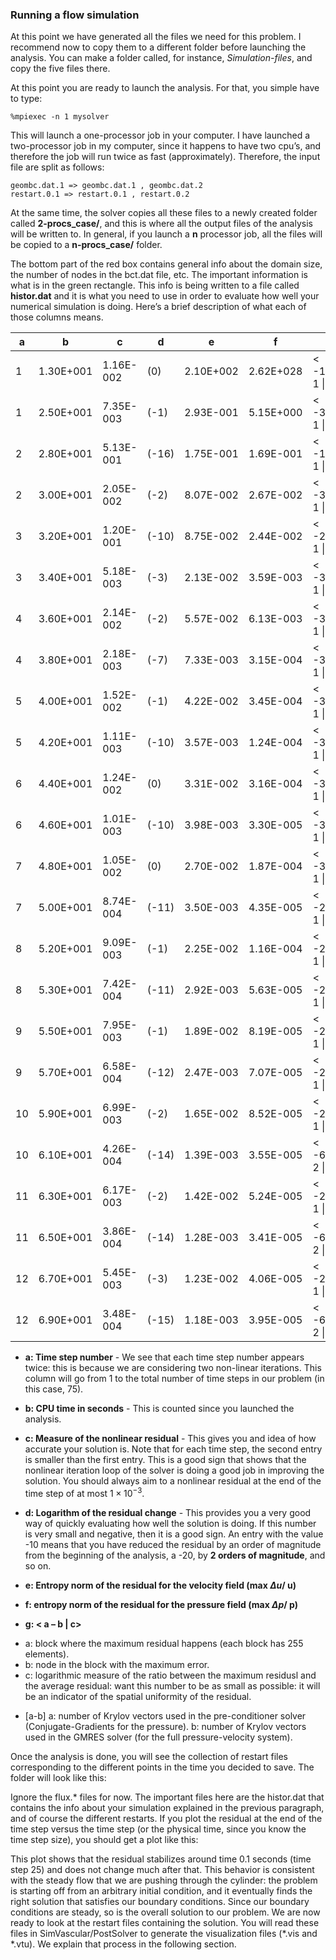 ### Running a flow simulation

At this point we have generated all the files we need for this problem. I recommend now to copy them to a different folder before launching the analysis. You can make a folder called, for instance, _Simulation-files_, and copy the five files there.

At this point you are ready to launch the analysis. For that, you simple have to type:

~~~
%mpiexec -n 1 mysolver
~~~

This will launch a one-processor job in your computer. I have launched a two-processor job in my computer, since it happens to have two cpu’s, and therefore the job will run twice as fast (approximately). Therefore, the input file are split as follows: 

~~~
geombc.dat.1 => geombc.dat.1 , geombc.dat.2
restart.0.1 => restart.0.1 , restart.0.2
~~~

At the same time, the solver copies all these files to a newly created folder called **2-procs_case/**, and this is where all the output files of the analysis will be written to. In general, if you launch a **n** processor job, all the files will be copied to a **n-procs_case/** folder.

The bottom part of the red box contains general info about the domain size, the number of nodes in the bct.dat file, etc. The important information is what is in the green rectangle. This info is being written to a file called **histor.dat** and it is what you need to use in order to evaluate how well your numerical simulation is doing. Here’s a brief description of what each of those columns means.

<table class='table borderless' id="solverTable">
<thead>
<tr>
  <th>a</th>
  <th>b</th>
  <th>c</th>
  <th>d</th>
  <th>e</th>  
  <th>f</th>  
  <th>g</th>  
  <th>h</th>  
</tr>
</thead>
<tr>
<td> 1 </td>
<td> 1.30E+001 </td>
<td> 1.16E-002 </td>
<td> (0) </td>
<td> 2.10E+002 </td>
<td> 2.62E+028 </td>
<td> < -10474 1 | 15 > </td>
<td> [199-190] </td>
</tr>

<tr>
<td> 1 </td>
<td> 2.50E+001 </td>
<td> 7.35E-003 </td>
<td> (-1) </td>
<td> 2.93E-001 </td>
<td> 5.15E+000 </td>
<td> < -3237 1 | 13> </td>
<td> [117-200] </td>
</tr>

<tr>
<td> 2 </td>
<td> 2.80E+001 </td>
<td> 5.13E-001 </td>
<td> (-16) </td>
<td> 1.75E-001 </td>
<td> 1.69E-001 </td>
<td> < -1357 1 | 5> </td>
<td> [63-1] </td>
</tr>

<tr>
<td> 2 </td>
<td> 3.00E+001 </td>
<td> 2.05E-002 </td>
<td> (-2) </td>
<td> 8.07E-002 </td>
<td> 2.67E-002 </td>
<td> < -3286 1 | 11> </td>
<td> [21-13] </td>
</tr>

<tr>
<td> 3 </td>
<td> 3.20E+001 </td>
<td> 1.20E-001 </td>
<td> (-10) </td>
<td> 8.75E-002 </td>
<td> 2.44E-002 </td>
<td> < -2342 1 | 7> </td>
<td> [36-1] </td>
</tr>

<tr>
<td> 3 </td>
<td> 3.40E+001 </td>
<td> 5.18E-003 </td>
<td> (-3) </td>
<td> 2.13E-002 </td>
<td> 3.59E-003 </td>
<td> < -3277 1 | 10> </td>
<td> [6-6] </td>
</tr>

<tr>
<td> 4 </td>
<td> 3.60E+001 </td>
<td> 2.14E-002 </td>
<td> (-2) </td>
<td> 5.57E-002 </td>
<td> 6.13E-003 </td>
<td> < -3146 1 | 9> </td>
<td> [24-2] </td>
</tr>

<tr>
<td> 4 </td>
<td> 3.80E+001 </td>
<td> 2.18E-003 </td>
<td> (-7) </td>
<td> 7.33E-003 </td>
<td> 3.15E-004 </td>
<td> < -3233 1 | 11> </td>
<td> [9-5] </td>
</tr>

<tr>
<td> 5 </td>
<td> 4.00E+001 </td>
<td> 1.52E-002 </td>
<td> (-1) </td>
<td> 4.22E-002 </td>
<td> 3.45E-004 </td>
<td> < -3141 1 | 10> </td>
<td> [27-3] </td>
</tr>

<tr>
<td> 5 </td>
<td> 4.20E+001 </td>
<td> 1.11E-003 </td>
<td> (-10) </td>
<td> 3.57E-003 </td>
<td> 1.24E-004 </td>
<td> < -3237 1 | 12> </td>
<td> [7-5] </td>
</tr>

<tr>
<td> 6 </td>
<td> 4.40E+001 </td>
<td> 1.24E-002 </td>
<td> (0) </td>
<td> 3.31E-002 </td>
<td> 3.16E-004 </td>
<td> < -3024 1 | 10> </td>
<td> [16-2] </td>
</tr>

<tr>
<td> 6 </td>
<td> 4.60E+001 </td>
<td> 1.01E-003 </td>
<td> (-10) </td>
<td> 3.98E-003 </td>
<td> 3.30E-005 </td>
<td> < -3220 1 | 11> </td>
<td> [6-5] </td>
</tr>

<tr>
<td> 7 </td>
<td> 4.80E+001 </td>
<td> 1.05E-002 </td>
<td> (0) </td>
<td> 2.70E-002 </td>
<td> 1.87E-004 </td>
<td> < -3019 1 | 10> </td>
<td> [8-2] </td>
</tr>

<tr>
<td> 7 </td>
<td> 5.00E+001 </td>
<td> 8.74E-004 </td>
<td> (-11) </td>
<td> 3.50E-003 </td>
<td> 4.35E-005 </td>
<td> < -2993 1 | 11> </td>
<td> [5-5] </td>
</tr>

<tr>
<td> 8 </td>
<td> 5.20E+001 </td>
<td> 9.09E-003 </td>
<td> (-1) </td>
<td> 2.25E-002 </td>
<td> 1.16E-004 </td>
<td> < -2993 1 | 10> </td>
<td> [8-2] </td>
</tr>

<tr>
<td> 8 </td>
<td> 5.30E+001 </td>
<td> 7.42E-004 </td>
<td> (-11) </td>
<td> 2.92E-003 </td>
<td> 5.63E-005 </td>
<td> < -2871 1 | 12> </td>
<td> [5-5] </td>
</tr>

<tr>
<td> 9 </td>
<td> 5.50E+001 </td>
<td> 7.95E-003 </td>
<td> (-1) </td>
<td> 1.89E-002 </td>
<td> 8.19E-005 </td>
<td> < -2876 1 | 10> </td>
<td> [7-2] </td>
</tr>

<tr>
<td> 9 </td>
<td> 5.70E+001 </td>
<td> 6.58E-004 </td>
<td> (-12) </td>
<td> 2.47E-003 </td>
<td> 7.07E-005 </td>
<td> < -2850 1 | 12> </td>
<td> [7-5] </td>
</tr>

<tr>
<td> 10 </td>
<td> 5.90E+001 </td>
<td> 6.99E-003 </td>
<td> (-2) </td>
<td> 1.65E-002 </td>
<td> 8.52E-005 </td>
<td> < -2871 1 | 10> </td>
<td> [11-3] </td>
</tr>

<tr>
<td> 10 </td>
<td> 6.10E+001 </td>
<td> 4.26E-004 </td>
<td> (-14) </td>
<td> 1.39E-003 </td>
<td> 3.55E-005 </td>
<td> < -6284 2 | 11> </td>
<td> [7-5] </td>
</tr>

<tr>
<td> 11 </td>
<td> 6.30E+001 </td>
<td> 6.17E-003 </td>
<td> (-2) </td>
<td> 1.42E-002 </td>
<td> 5.24E-005 </td>
<td> < -2845 1 | 10> </td>
<td> [6-3] </td>
</tr>

<tr>
<td> 11 </td>
<td> 6.50E+001 </td>
<td> 3.86E-004 </td>
<td> (-14) </td>
<td> 1.28E-003 </td>
<td> 3.41E-005 </td>
<td> < -6284 2 | 11> </td>
<td> [8-5] </td>
</tr>

<tr>
<td> 12 </td>
<td> 6.70E+001 </td>
<td> 5.45E-003 </td>
<td> (-3) </td>
<td> 1.23E-002 </td>
<td> 4.06E-005 </td>
<td> < -2728 1 | 10> </td>
<td> [7-3] </td>
</tr>

<tr>
<td> 12 </td>
<td> 6.90E+001 </td>
<td> 3.48E-004 </td>
<td> (-15) </td>
<td> 1.18E-003 </td>
<td> 3.95E-005 </td>
<td> < -6284 2 | 11> </td>
<td> [9-6] </td>
</tr>
</table>

- **a: Time step number** - We see that each time step number appears twice: this is because we are considering two non-linear iterations. This column will go from 1 to the total number of time steps in our problem (in this case, 75). 

- **b: CPU time in seconds** - This is counted since you launched the analysis.

- **c: Measure of the nonlinear residual** - This gives you and idea of how accurate your solution is. Note that for each time step, the second entry is smaller than the first entry. This is a good sign that shows that the nonlinear iteration loop of the solver is doing a good job in improving the solution. You should always aim to a nonlinear residual at the end of the time step of at most $1\times10^{-3}$.

- **d: Logarithm of the residual change** - This provides you a very good way of quickly evaluating how well the solution is doing. If this number is very small and negative, then it is a good sign. An entry with the value -10 means that you have reduced the residual by an order of magnitude from the beginning of the analysis, a -20, by **2 orders of magnitude**, and so on. 

- **e: Entropy norm of the residual for the velocity field (max $\Delta u$/ u)**

- **f: entropy norm of the residual for the pressure field (max $\Delta p$/ p)**

- **g: < a – b | c>**
+ a: block where the maximum residual happens (each block has 255 elements).
+ b: node in the block with the maximum error.
+ c: logarithmic measure of the ratio between the maximum residusl and the average residual: want this number to be as small as possible: it will be an
indicator of the spatial uniformity of the residual.

- [a-b] a: number of Krylov vectors used in the pre-conditioner solver (Conjugate-Gradients for the pressure). b: number of Krylov vectors used in the GMRES solver (for the full pressure-velocity system).

Once the analysis is done, you will see the collection of restart files corresponding to the different points in the time you decided to save. The folder will look like this:

Ignore the flux.* files for now. The important files here are the histor.dat that contains the info about your simulation explained in the previous paragraph, and of course the different restarts. If you plot the residual at the end of the time step versus the time step (or the physical time, since you know the time step size), you should get a plot like this:


This plot shows that the residual stabilizes around time 0.1 seconds (time step 25) and does not change much after that. This behavior is consistent with the steady flow that we are pushing through the cylinder: the problem is starting off from an arbitrary initial condition, and it eventually finds the right solution that satisfies our boundary conditions. Since our boundary conditions are steady, so is the overall solution to our problem. We are now ready to look at the restart files containing the solution. You will read these files in SimVascular/PostSolver to generate the visualization files (*.vis and *.vtu). We explain that process in the following section.


